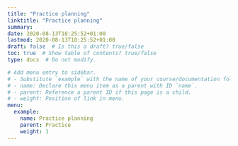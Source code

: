 ```yaml
---
title: "Practice planning"
linktitle: "Practice planning"
summary:
date: 2020-08-13T18:25:52+01:00
lastmod: 2020-08-13T18:25:52+01:00
draft: false  # Is this a draft? true/false
toc: true  # Show table of contents? true/false
type: docs  # Do not modify.

# Add menu entry to sidebar.
# - Substitute `example` with the name of your course/documentation folder.
# - name: Declare this menu item as a parent with ID `name`.
# - parent: Reference a parent ID if this page is a child.
# - weight: Position of link in menu.
menu:
  example:
    name: Practice planning
    parent: Practice
    weight: 1
---
```

